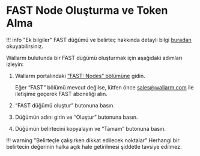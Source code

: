 [doc-about-token]:              internals.md#token
[link-wl-portal-node-tab]:      https://us1.my.wallarm.com/testing/nodes


#   FAST Node Oluşturma ve Token Alma

!!! info "Ek bilgiler"
    FAST düğümü ve belirteç hakkında detaylı bilgi [buradan][doc-about-token] okuyabilirsiniz.

Wallarm bulutunda bir FAST düğümü oluşturmak için aşağıdaki adımları izleyin:
1.  Wallarm portalındaki [“FAST: Nodes” bölümüne][link-wl-portal-node-tab] gidin.

    Eğer “FAST” bölümü mevcut değilse, lütfen önce [sales@wallarm.com](mailto:sales@wallarm.com) ile iletişime geçerek FAST aboneliği alın.
2.  “FAST düğümü oluştur” butonuna basın.
3.  Düğümün adını girin ve “Oluştur” butonuna basın.
4.  Düğümün belirtecini kopyalayın ve “Tamam” butonuna basın.

!!! warning "Belirteçle çalışırken dikkat edilecek noktalar"
    Herhangi bir belirtecin değerinin halka açık hale getirilmesi şiddetle tavsiye edilmez.